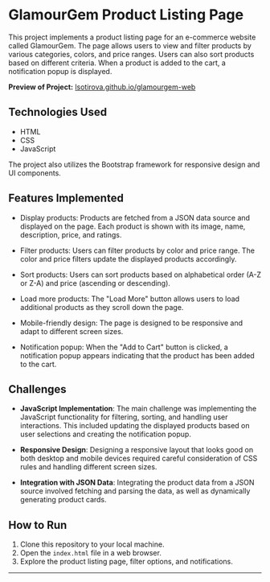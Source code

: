 # GlamourGem Product Listing Page


This project implements a product listing page for an e-commerce website called GlamourGem. The page allows users to view and filter products by various categories, colors, and price ranges. Users can also sort products based on different criteria. When a product is added to the cart, a notification popup is displayed.


**Preview of Project:** [lsotirova.github.io/glamourgem-web](https://lsotirova.github.io/glamourgem-web)


## Technologies Used


- HTML
- CSS
- JavaScript


The project also utilizes the Bootstrap framework for responsive design and UI components.


## Features Implemented


- Display products: Products are fetched from a JSON data source and displayed on the page. Each product is shown with its image, name, description, price, and ratings.


- Filter products: Users can filter products by color and price range. The color and price filters update the displayed products accordingly.


- Sort products: Users can sort products based on alphabetical order (A-Z or Z-A) and price (ascending or descending).


- Load more products: The "Load More" button allows users to load additional products as they scroll down the page.


- Mobile-friendly design: The page is designed to be responsive and adapt to different screen sizes.


- Notification popup: When the "Add to Cart" button is clicked, a notification popup appears indicating that the product has been added to the cart.


## Challenges


- **JavaScript Implementation**: The main challenge was implementing the JavaScript functionality for filtering, sorting, and handling user interactions. This included updating the displayed products based on user selections and creating the notification popup.


- **Responsive Design**: Designing a responsive layout that looks good on both desktop and mobile devices required careful consideration of CSS rules and handling different screen sizes.


- **Integration with JSON Data**: Integrating the product data from a JSON source involved fetching and parsing the data, as well as dynamically generating product cards.


## How to Run


1. Clone this repository to your local machine.
2. Open the `index.html` file in a web browser.
3. Explore the product listing page, filter options, and notifications.


---




